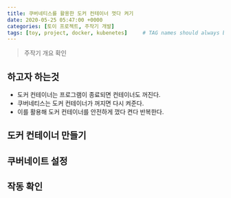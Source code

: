 ```yaml
---
title: 쿠버네티스를 활용한 도커 컨테이너 껏다 켜기
date: 2020-05-25 05:47:00 +0000
categories: [토이 프로젝트, 주작기 개발]
tags: [toy, project, docker, kubenetes]     # TAG names should always be lowercase
---
```


> 주작기 개요 확인

## 하고자 하는것

* 도커 컨테이너는 프로그램이 종료되면 컨테이너도 꺼진다.
* 쿠버네티스는 도커 컨테이너가 꺼지면 다시 켜준다.
* 이를 활용해 도커 컨테이너를 안전하게 껐다 켠다 반복한다.

## 도커 컨테이너 만들기

## 쿠버네이트 설정

## 작동 확인